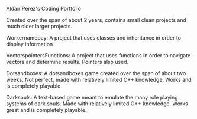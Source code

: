 Aldair Perez's Coding Portfolio

Created over the span of about 2 years, contains small clean projects and much older larger projects.

Workernamepay: A project that uses classes and inheritance in order to display information

VectorspointersFunctions: A project that uses functions in order to navigate vectors and determine results. Pointers also used.

Dotsandboxes: A dotsandboxes game created over the span of about two weeks. Not perfect, made with relatively limited C++ knowledge. Works and is completely playable

Darksouls: A text-based game meant to emulate the many role playing systems of dark souls. Made with relatively limited C++ knowledge. Works great and is completely playable.
